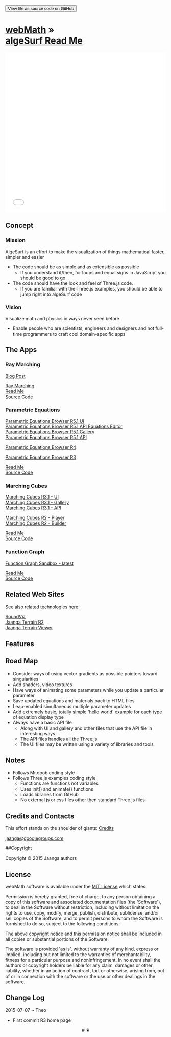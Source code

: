 <span style=display:none; >[View as web page]( http://webmath.github.io/algesurf/ "View file as a web page." ) </span>
<input type=button value='View file as source code on GitHub' onclick="window.location.href='https://github.com/jaanga/algesurf/'" />

[webMath]( http://webmath.github.io/ ) &raquo;  
[algeSurf Read Me]( http://webmath.github.io/algesurf/ )
===

<iframe class=ifr src="iframe-carousel-r1.html" width=100% height=500px ></iframe>

<span style="display: none">_algeSurf Apps - a selection_</span>

## Concept

### Mission  
<!-- a statement of a rationale, applicable now as well as in the future -->
AlgeSurf is an effort to make the visualization of things mathematical faster, simpler and easier

* The code should be as simple and as extensible as possible
	* If you understand if/then, for loops and equal signs in JavaScript you should be good to go
* The code should have the look and feel of Three.js code. 
	* If you are familiar with the Three.js examples, you should be able to jump right into algeSurf code 


### Vision  
<!--  a descriptive picture of a desired future state -->
Visualize math and physics in ways never seen before

* Enable people who are scientists, engineers and designers and not full-time programmers to craft cool domain-specific apps


## The Apps

### Ray Marching

[Blog Post]( http://jaanga.github.io/request-jaanga-blog-posts.html#2015-12-21_ray-marching-achieved_algesurf.md ) 

[Ray Marching]( http://jaanga.github.io/algesurf/ray-marching/dev/ )  
[Read Me]( http://jaanga.github.io/algesurf/ray-marching/ )  
[Source Code]( https://github.com/jaanga/algesurf/tree/gh-pages/ray-marching )


### Parametric Equations

[Parametric Equations Browser R5.1 UI]( http://jaanga.github.io/algesurf/parametric-equations/r5.1/algesurf-parametric-equations-ui-r5.1.html )  
[Parametric Equations Browser R5.1 API Equations Editor]( http://jaanga.github.io/algesurf/parametric-equations/r5.1/algesurf-parametric-equations-api-equation-editor-r5.1.html )  
[Parametric Equations Browser R5.1 Gallery]( http://jaanga.github.io/algesurf/parametric-equations/r5.1/algesurf-parametric-equations-gallery-r5.1.html )  
[Parametric Equations Browser R5.1 API ]( http://jaanga.github.io/algesurf/parametric-equations/r5/algesurf-parametric-equations-api-r5.1.html )  

[Parametric Equations Browser R4]( http://jaanga.github.io/algesurf/parametric-equations/r4/algesurf-pe-r4.html )  

[Parametric Equations Browser R3]( http://jaanga.github.io/algesurf/parametric-equations/r3/algesurf-pe-r3.html )  

[Read Me]( http://jaanga.github.io/algesurf/parametric-equations/ )  
[Source Code]( https://github.com/jaanga/algesurf/tree/gh-pages/parametric-equations )


### Marching Cubes

[Marching Cubes R3.1 - UI]( http://jaanga.github.io/algesurf/marching-cubes/r3.1/algesurf-marching-cubes-ui-r3.1.html )  
[Marching Cubes R3.1 - Gallery]( http://jaanga.github.io/algesurf/marching-cubes/r3.1/algesurf-marching-cubes-gallery-r3.1.html )  
[Marching Cubes R3.1 - API]( http://jaanga.github.io/algesurf/marching-cubes/r3.1/algesurf-marching-cubes-api-r3.1.html )  

[Marching Cubes R2 - Player]( http://jaanga.github.io/algesurf/marching-cubes/r2/1-Overview/Player.html )  
[Marching Cubes R2 - Builder]( http://jaanga.github.io/algesurf/marching-cubes/r2/1-Overview/Builder.html )  

[Read Me]( http://jaanga.github.io/algesurf/marching-cubes/ )  
[Source Code ]( https://github.com/jaanga/algesurf/tree/gh-pages/marching-cubes/ )  

### Function Graph

[Function Graph Sandbox - latest]( http://jaanga.github.io/algesurf/function-graph/latest/ )  

[Read Me]( http://jaanga.github.io/algesurf/function-graph/ )  
[Source Code]( https://github.com/jaanga/algesurf/tree/gh-pages/function-graph )

## Related Web Sites
See also related technologies here:

[SoundViz]( http://soundviz.github.io )  
[Jaanga Terrain R2]( http://jaanga.github.io/terrain-r2/ )  
[Jaanga Terrain Viewer]( http://jaanga.github.io/terrain-viewer/ )  

## Features

## Road Map

* Consider ways of using vector gradients as possible pointers toward singularities
* Add shaders, video textures
* Have ways of animating some parameters while you update a particular parameter
* Save updated equations and materials back to HTML files
* Leap-enabled simultaneous multiple parameter updates
* Add extremely basic, totally simple 'hello world' example for each type of equation display type
* Always have a basic API file
	* Along with UI and gallery and other files that use the API file in interesting ways
	* The API files handles all the Three.js
	* The UI files may be written using a variety of libraries and tools

## Notes

* Follows Mr.doob coding style
* Follows Three.js examples coding style
	* Functions are functions not variables
	* Uses init() and animate() functions
	* Loads libraries from GitHub
	* No external js or css files other then standard Three.js files


## Credits and Contacts

This effort stands on the shoulder of giants: [Credits]( index.html#credits.md )  


jaanga@googlegroups.com

##Copyright

Copyright © 2015 Jaanga authors


## License

webMath software is available under the [MIT License]( http://en.wikipedia.org/wiki/MIT_License) which states:

Permission is hereby granted, free of charge, to any person obtaining a copy of this software and associated documentation files (the 'Software'),
to deal in the Software without restriction, including without limitation the rights to use, copy, modify, merge, publish, distribute, sublicense, and/or sell copies of the Software, and to permit persons to whom the Software is furnished to do so, subject to the following conditions:

The above copyright notice and this permission notice shall be included in all copies or substantial portions of the Software.

The software is provided 'as is', without warranty of any kind, express or implied, including but not limited to the warranties of merchantability, fitness for a particular purpose and noninfringement.
In no event shall the authors or copyright holders be liable for any claim, damages or other liability, whether in an action of contract, tort or otherwise, arising from, out of or in connection with the software or the use or other dealings in the software.


## Change Log

2015-07-07 ~ Theo

* First commit R3 home page



<center>
# &#x2766;
</center>
<style>iframe { border-width: 0; }</style>
